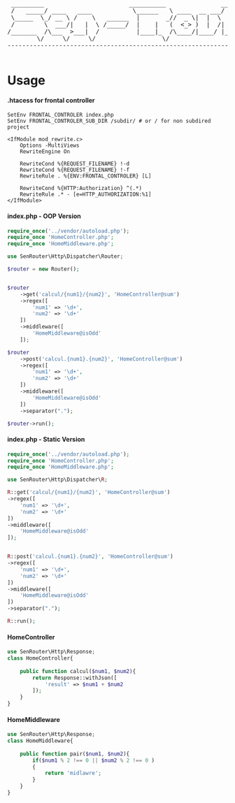 <pre>
    
 _________                       __________               __                
 /   _____/ ____   ____           \______   \ ____  __ ___/  |_  ___________ 
 \_____  \_/ __ \ /    \   ______  |       _//  _ \|  |  \   __\/ __ \_  __ \
 /        \  ___/|   |  \ /_____/  |    |   (  <_> )  |  /|  | \  ___/|  | \/
/_______  /\___  >___|  /          |____|_  /\____/|____/ |__|  \___  >__|   
        \/     \/     \/                  \/                        \/    
------------------------------------------------------------------------------ 

</pre>
# Usage

#### .htacess for frontal controller
``` .htaccess
SetEnv FRONTAL_CONTROLER index.php
SetEnv FRONTAL_CONTROLER_SUB_DIR /subdir/ # or / for non subdired project

<IfModule mod_rewrite.c>
    Options -MultiViews
    RewriteEngine On

    RewriteCond %{REQUEST_FILENAME} !-d
    RewriteCond %{REQUEST_FILENAME} !-f
    RewriteRule . %{ENV:FRONTAL_CONTROLER} [L]

    RewriteCond %{HTTP:Authorization} ^(.*)
    RewriteRule .* - [e=HTTP_AUTHORIZATION:%1]
</IfModule>
```


#### index.php - OOP Version

```php
require_once('../vendor/autoload.php');
require_once 'HomeController.php';
require_once 'HomeMiddleware.php';

use SenRouter\Http\Dispatcher\Router;

$router = new Router();


$router
    ->get('calcul/{num1}/{num2}', 'HomeController@sum')
    ->regex([
        'num1' => '\d+',
        'num2' => '\d+'
    ])
    ->middleware([
        'HomeMiddleware@isOdd'
    ]);

$router
    ->post('calcul.{num1}.{num2}', 'HomeController@sum')
    ->regex([
        'num1' => '\d+',
        'num2' => '\d+'
    ])
    ->middleware([
        'HomeMiddleware@isOdd'
    ])
    ->separator(".");

$router->run();

```

#### index.php - Static Version

```php
require_once('../vendor/autoload.php');
require_once 'HomeController.php';
require_once 'HomeMiddleware.php';

use SenRouter\Http\Dispatcher\R;

R::get('calcul/{num1}/{num2}', 'HomeController@sum')
->regex([
    'num1' => '\d+',
    'num2' => '\d+'
])
->middleware([
    'HomeMiddleware@isOdd'
]);


R::post('calcul.{num1}.{num2}', 'HomeController@sum')
->regex([
    'num1' => '\d+',
    'num2' => '\d+'
])
->middleware([
    'HomeMiddleware@isOdd'
])
->separator(".");

R::run();

```

#### HomeController

```php
use SenRouter\Http\Response;
class HomeController{
    
    public function calcul($num1, $num2){
        return Response::withJson([
            'result' => $num1 + $num2
        ]);
    }
}

```

#### HomeMiddleware

```php
use SenRouter\Http\Response;
class HomeMiddleware{
    
    public function pair($num1, $num2){
        if($num1 % 2 !== 0 || $num2 % 2 !== 0 )
        {
            return 'midlawre';
        }
    }
}

```

